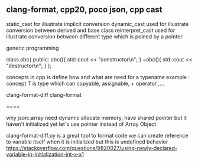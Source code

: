 ## clang-format, cpp20, poco json, cpp cast

static_cast for illustrate implicit conversion
dynamic_cast used for illustrate conversion between derived and base class
reinterpret_cast used for illustrate conversion between different type which is poined by a pointer

generic programming


class abc{
 public:
    abc(){
        std::cout << "constructor\n";
    }
    ~abc(){
        std::cout << "destructor\n";
    }
};

concepts in cpp is define how and what are need for a typename
example :
concept T is type which can copyable, assignable, + operator ,...

clang-format-diff 
clang-format


====

why json::array need dynamic allocate memory, have shared pointer but it haven't initialized yet
let's use pointer instead of Array Object

clang-format-diff.py is a great tool to format code
we can create reference to variable itself when it is initialized but this is undefined behavior
https://stackoverflow.com/questions/9820027/using-newly-declared-variable-in-initialization-int-x-x1